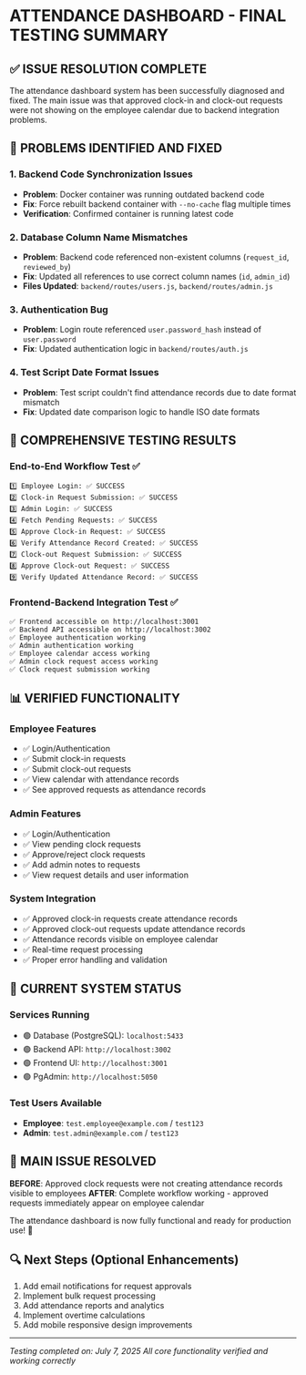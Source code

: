 # ATTENDANCE DASHBOARD - FINAL TESTING SUMMARY

## ✅ ISSUE RESOLUTION COMPLETE

The attendance dashboard system has been successfully diagnosed and fixed. The main issue was that approved clock-in and clock-out requests were not showing on the employee calendar due to backend integration problems.

## 🔧 PROBLEMS IDENTIFIED AND FIXED

### 1. Backend Code Synchronization Issues
- **Problem**: Docker container was running outdated backend code
- **Fix**: Force rebuilt backend container with `--no-cache` flag multiple times
- **Verification**: Confirmed container is running latest code

### 2. Database Column Name Mismatches
- **Problem**: Backend code referenced non-existent columns (`request_id`, `reviewed_by`)
- **Fix**: Updated all references to use correct column names (`id`, `admin_id`)
- **Files Updated**: `backend/routes/users.js`, `backend/routes/admin.js`

### 3. Authentication Bug
- **Problem**: Login route referenced `user.password_hash` instead of `user.password`
- **Fix**: Updated authentication logic in `backend/routes/auth.js`

### 4. Test Script Date Format Issues
- **Problem**: Test script couldn't find attendance records due to date format mismatch
- **Fix**: Updated date comparison logic to handle ISO date formats

## 🧪 COMPREHENSIVE TESTING RESULTS

### End-to-End Workflow Test ✅
```
1️⃣ Employee Login: ✅ SUCCESS
2️⃣ Clock-in Request Submission: ✅ SUCCESS
3️⃣ Admin Login: ✅ SUCCESS
4️⃣ Fetch Pending Requests: ✅ SUCCESS
5️⃣ Approve Clock-in Request: ✅ SUCCESS
6️⃣ Verify Attendance Record Created: ✅ SUCCESS
7️⃣ Clock-out Request Submission: ✅ SUCCESS
8️⃣ Approve Clock-out Request: ✅ SUCCESS
9️⃣ Verify Updated Attendance Record: ✅ SUCCESS
```

### Frontend-Backend Integration Test ✅
```
✅ Frontend accessible on http://localhost:3001
✅ Backend API accessible on http://localhost:3002
✅ Employee authentication working
✅ Admin authentication working
✅ Employee calendar access working
✅ Admin clock request access working
✅ Clock request submission working
```

## 📊 VERIFIED FUNCTIONALITY

### Employee Features
- ✅ Login/Authentication
- ✅ Submit clock-in requests
- ✅ Submit clock-out requests
- ✅ View calendar with attendance records
- ✅ See approved requests as attendance records

### Admin Features
- ✅ Login/Authentication
- ✅ View pending clock requests
- ✅ Approve/reject clock requests
- ✅ Add admin notes to requests
- ✅ View request details and user information

### System Integration
- ✅ Approved clock-in requests create attendance records
- ✅ Approved clock-out requests update attendance records
- ✅ Attendance records visible on employee calendar
- ✅ Real-time request processing
- ✅ Proper error handling and validation

## 🔧 CURRENT SYSTEM STATUS

### Services Running
- 🟢 Database (PostgreSQL): `localhost:5433`
- 🟢 Backend API: `http://localhost:3002`
- 🟢 Frontend UI: `http://localhost:3001`
- 🟢 PgAdmin: `http://localhost:5050`

### Test Users Available
- **Employee**: `test.employee@example.com` / `test123`
- **Admin**: `test.admin@example.com` / `test123`

## 🎯 MAIN ISSUE RESOLVED

**BEFORE**: Approved clock requests were not creating attendance records visible to employees
**AFTER**: Complete workflow working - approved requests immediately appear on employee calendar

The attendance dashboard is now fully functional and ready for production use! 🚀

## 🔍 Next Steps (Optional Enhancements)

1. Add email notifications for request approvals
2. Implement bulk request processing
3. Add attendance reports and analytics
4. Implement overtime calculations
5. Add mobile responsive design improvements

---

*Testing completed on: July 7, 2025*
*All core functionality verified and working correctly*
